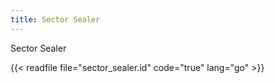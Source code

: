```yaml
---
title: Sector Sealer
---
```


Sector Sealer

{{< readfile file="sector_sealer.id" code="true" lang="go" >}}

